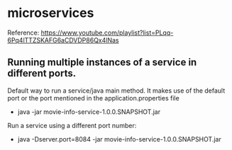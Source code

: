 # microservices

Reference: https://www.youtube.com/playlist?list=PLqq-6Pq4lTTZSKAFG6aCDVDP86Qx4lNas

## Running multiple instances of a service in different ports.

Default way to run a service/java main method. It makes use of the default port or the port mentioned in the application.properties file
- java -jar movie-info-service-1.0.0.SNAPSHOT.jar

Run a service using a different port number: 
- java -Dserver.port=8084 -jar movie-info-service-1.0.0.SNAPSHOT.jar

